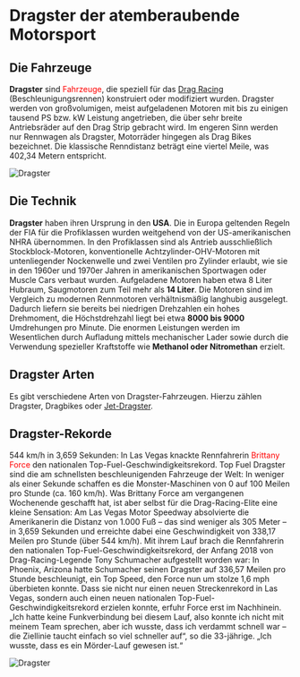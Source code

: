 # Dragster der atemberaubende Motorsport

  

## Die Fahrzeuge

**Dragster** sind <span style="color:red">Fahrzeuge</span>, die speziell für das [Drag Racing](Link  "Drag Racing") (Beschleunigungsrennen) konstruiert oder modifiziert wurden. Dragster werden von großvolumigen, meist aufgeladenen Motoren mit bis zu einigen tausend PS bzw. kW Leistung angetrieben, die über sehr breite Antriebsräder auf den Drag Strip gebracht wird. Im engeren Sinn werden nur Rennwagen als Dragster, Motorräder hingegen als Drag Bikes bezeichnet. Die klassische Renndistanz beträgt eine viertel Meile, was 402,34 Metern entspricht.

![Dragster](https://www.nitrolympx.de/wp-content/uploads/2018/06/tf_top_fuel_dragster_fia.png)

  

## Die Technik

**Dragster** haben ihren Ursprung in den **USA**. Die in Europa geltenden Regeln der FIA für die Profiklassen wurden weitgehend von der US-amerikanischen NHRA übernommen. In den Profiklassen sind als Antrieb ausschließlich Stockblock-Motoren, konventionelle Achtzylinder-OHV-Motoren mit untenliegender Nockenwelle und zwei Ventilen pro Zylinder erlaubt, wie sie in den 1960er und 1970er Jahren in amerikanischen Sportwagen oder Muscle Cars verbaut wurden. Aufgeladene Motoren haben etwa 8 Liter Hubraum, Saugmotoren zum Teil mehr als **14 Liter**. Die Motoren sind im Vergleich zu modernen Rennmotoren verhältnismäßig langhubig ausgelegt. Dadurch liefern sie bereits bei niedrigen Drehzahlen ein hohes Drehmoment, die Höchstdrehzahl liegt bei etwa **8000 bis 9000** Umdrehungen pro Minute. Die enormen Leistungen werden im Wesentlichen durch Aufladung mittels mechanischer Lader sowie durch die Verwendung spezieller Kraftstoffe wie **Methanol oder Nitromethan** erzielt.

  

## Dragster Arten

Es gibt verschiedene Arten von Dragster-Fahrzeugen. Hierzu zählen Dragster, Dragbikes oder [Jet-Dragster](Link  "Jet-Dragster").

  

## Dragster-Rekorde

544 km/h in 3,659 Sekunden: In Las Vegas knackte Rennfahrerin <span style="color:red">Brittany Force</span> den nationalen Top-Fuel-Geschwindigkeitsrekord. Top Fuel Dragster sind die am schnellsten beschleunigenden Fahrzeuge der Welt: In weniger als einer Sekunde schaffen es die Monster-Maschinen von 0 auf 100 Meilen pro Stunde (ca. 160 km/h). Was Brittany Force am vergangenen Wochenende geschafft hat, ist aber selbst für die Drag-Racing-Elite eine kleine Sensation: Am Las Vegas Motor Speedway absolvierte die Amerikanerin die Distanz von 1.000 Fuß – das sind weniger als 305 Meter – in 3,659 Sekunden und erreichte dabei eine Geschwindigkeit von 338,17 Meilen pro Stunde (über 544 km/h). Mit ihrem Lauf brach die Rennfahrerin den nationalen Top-Fuel-Geschwindigkeitsrekord, der Anfang 2018 von Drag-Racing-Legende Tony Schumacher aufgestellt worden war: In Phoenix, Arizona hatte Schumacher seinen Dragster auf 336,57 Meilen pro Stunde beschleunigt, ein Top Speed, den Force nun um stolze 1,6 mph überbieten konnte. Dass sie nicht nur einen neuen Streckenrekord in Las Vegas, sondern auch einen neuen nationalen Top-Fuel-Geschwindigkeitsrekord erzielen konnte, erfuhr Force erst im Nachhinein. „Ich hatte keine Funkverbindung bei diesem Lauf, also konnte ich nicht mit meinem Team sprechen, aber ich wusste, dass ich verdammt schnell war – die Ziellinie taucht einfach so viel schneller auf“, so die 33-jährige. „Ich wusste, dass es ein Mörder-Lauf gewesen ist.“

![Dragster](https://encrypted-tbn0.gstatic.com/images?q=tbn:ANd9GcSXP1VIea3v0JvzNgt2uDXwgpvlppg7pnaoxA&usqp=CAU)